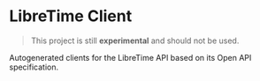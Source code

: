 # LibreTime Client

> This project is still **experimental** and should not be used.

Autogenerated clients for the LibreTime API based on its Open API specification.
